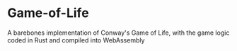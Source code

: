 # Game-of-Life
A barebones implementation of Conway's Game of Life, with the game logic coded in Rust and compiled into WebAssembly
